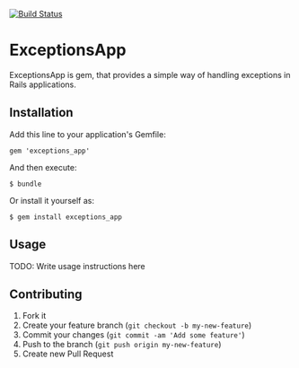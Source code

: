 [![Build Status](https://travis-ci.org/kaize/exceptions_app.png)](https://travis-ci.org/kaize/exceptions_app)

# ExceptionsApp

ExceptionsApp is gem, that provides a simple way of handling exceptions in Rails applications.

## Installation

Add this line to your application's Gemfile:

    gem 'exceptions_app'

And then execute:

    $ bundle

Or install it yourself as:

    $ gem install exceptions_app

## Usage

TODO: Write usage instructions here

## Contributing

1. Fork it
2. Create your feature branch (`git checkout -b my-new-feature`)
3. Commit your changes (`git commit -am 'Add some feature'`)
4. Push to the branch (`git push origin my-new-feature`)
5. Create new Pull Request
